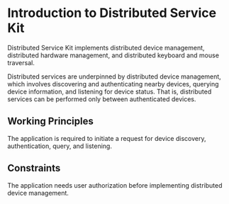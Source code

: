# Introduction to Distributed Service Kit

Distributed Service Kit implements distributed device management, distributed hardware management, and distributed keyboard and mouse traversal.

Distributed services are underpinned by distributed device management, which involves discovering and authenticating nearby devices, querying device information, and listening for device status. That is, distributed services can be performed only between authenticated devices.

## Working Principles

The application is required to initiate a request for device discovery, authentication, query, and listening.

## Constraints

The application needs user authorization before implementing distributed device management.
